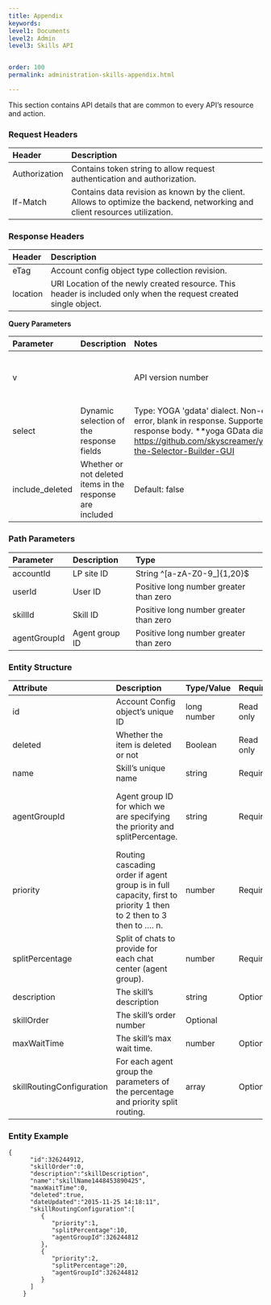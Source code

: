 ```yaml
---
title: Appendix
keywords:
level1: Documents
level2: Admin
level3: Skills API


order: 100
permalink: administration-skills-appendix.html

---
```


This section contains API details that are common to every API’s resource and action.

###  Request Headers

| Header | Description |
 |:-------- | :------------ |
| Authorization | Contains token string to allow request authentication and authorization. |
 |If-Match|  Contains data revision as known by the client. Allows to optimize the backend, networking and client resources utilization. |

###  Response Headers

 |Header|  Description |
 |:-------- | :------------ |
| eTag | Account config object type collection revision.| 
 |location |URI Location of the newly created resource. This header is included only when the request created single object. |

**Query Parameters**

| Parameter|  Description|  Notes|  Required| 
 |:------------  |:------------  |:-------  |:---| 
 |v|  |API version number|  Type: Double. Default Value: 1.0|  Required 
 |select|  Dynamic selection of the response fields|  Type: YOGA 'gdata' dialect. Non-existing field: no error, blank in response. Supported fields: Any in response body. **yoga GData dialect builder url: https://github.com/skyscreamer/yoga/wiki/Using-the-Selector-Builder-GUI|  Optional| 
 |include_deleted  |Whether or not deleted items in the response are included  |Default: false  |Optional |

###  Path Parameters

 |Parameter | Description|  Type |
 |:----------- | :------------  | :----- |
 |accountId | LP site ID | String ^[a-zA-Z0-9_]{1,20}$ |
 |userId | User ID | Positive long number greater than zero |
 |skillId  |Skill ID | Positive long number greater than zero |
 |agentGroupId | Agent group ID | Positive long number greater than zero |

###  Entity Structure

 |Attribute | Description | Type/Value|  Required  |Notes| 
 |:---------  |:--------------  |:-----------  |:---  |:--- |
 |id|  Account Config object’s unique ID|  long number|  Read only|   
 |deleted  |Whether the item is deleted or not  |Boolean  |Read only  |
 |name|  Skill’s unique name|  string  |Required|  
 |agentGroupId  |Agent group ID for which we are specifying the priority and splitPercentage.  |string|  Required|  AgentGroupId must already exist in account config. <br> Required if skillRoutingConfiguration specified. | 
 |priority  |Routing cascading order if agent group is in full capacity, first to priority 1 then to 2 then to 3 then to …. n.|  number  |Required|  Required if skillRoutingConfiguration specified.| 
 |splitPercentage  |Split of chats to provide for each chat center (agent group).|  number|  Required|  Required if skillRoutingConfiguration specified. |
 |description  |The skill’s description  |string  |Optional  |
 |skillOrder|  The skill’s order  number|  Optional  |
 |maxWaitTime|  The skill’s max wait time.|  number|   Optional|   Defaults to 120| 
 |skillRoutingConfiguration|  For each agent group the parameters of the percentage and priority split routing.| array|  Optional|  If priority is not in use, pass 1 as value. |

###  Entity Example

    {  
          "id":326244912,
          "skillOrder":0,
          "description":"skillDescription",
          "name":"skillName1448453890425",
          "maxWaitTime":0,
          "deleted":true,
          "dateUpdated":"2015-11-25 14:18:11",
          "skillRoutingConfiguration":[  
             {  
                "priority":1,
                "splitPercentage":10,
                "agentGroupId":326244812
             },
             {  
                "priority":2,
                "splitPercentage":20,
                "agentGroupId":326244812
             }
          ]
        }


